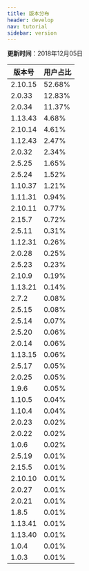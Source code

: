 ```yaml
---
title: 版本分布
header: develop
nav: tutorial
sidebar: version
---
```

**更新时间**：2018年12月05日

|版本号|用户占比|
|---|---|
|2.10.15|52.68%|
|2.0.33|12.83%|
|2.0.34|11.37%|
|1.13.43|4.68%|
|2.10.14|4.61%|
|1.12.43|2.47%|
|2.0.32|2.34%|
|2.5.25|1.65%|
|2.5.24|1.52%|
|1.10.37|1.21%|
|1.11.31|0.94%|
|2.10.11|0.77%|
|2.15.7|0.72%|
|2.5.11|0.31%|
|1.12.31|0.26%|
|2.0.28|0.25%|
|2.5.23|0.23%|
|2.10.9|0.19%|
|1.13.21|0.14%|
|2.7.2|0.08%|
|2.5.15|0.08%|
|2.5.14|0.07%|
|2.5.20|0.06%|
|2.0.14|0.06%|
|1.13.15|0.06%|
|2.5.17|0.05%|
|2.0.25|0.05%|
|1.9.6|0.05%|
|1.10.5|0.04%|
|1.10.4|0.04%|
|2.0.23|0.02%|
|2.0.22|0.02%|
|1.0.6|0.02%|
|2.5.19|0.01%|
|2.15.5|0.01%|
|2.10.10|0.01%|
|2.0.27|0.01%|
|2.0.21|0.01%|
|1.8.5|0.01%|
|1.13.41|0.01%|
|1.13.40|0.01%|
|1.0.4|0.01%|
|1.0.3|0.01%|
